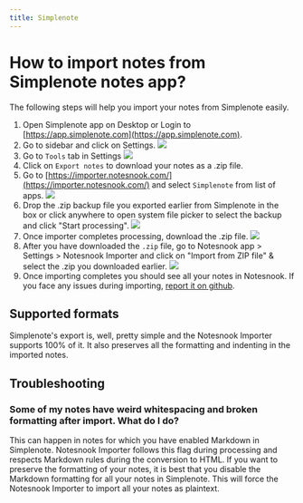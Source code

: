 ```yaml
---
title: Simplenote
---
```


# How to import notes from Simplenote notes app?

The following steps will help you import your notes from Simplenote easily.

1. Open Simplenote app on Desktop or Login to [https://app.simplenote.com](https://app.simplenote.com).
2. Go to sidebar and click on Settings.
   ![](/static/simplenote-importer/1.png)
3. Go to `Tools` tab in Settings
   ![](/static/simplenote-importer/2.png)
4. Click on `Export notes` to download your notes as a .zip file.
5. Go to [https://importer.notesnook.com/](https://importer.notesnook.com/) and select `Simplenote` from list of apps.
   ![](/static/simplenote-importer/3.png)
6. Drop the .zip backup file you exported earlier from Simplenote in the box or click anywhere to open system file picker to select the backup and click "Start processing".
   ![](/static/simplenote-importer/4.png)
7. Once importer completes processing, download the .zip file.
   ![](/static/simplenote-importer/5.png)
8. After you have downloaded the `.zip` file, go to Notesnook app > Settings > Notesnook Importer and click on "Import from ZIP file" & select the .zip you downloaded earlier.
   ![](/static/import-zip-app.png)
9. Once importing completes you should see all your notes in Notesnook. If you face any issues during importing, [report it on github](https://github.com/streetwriters/notesnook).

## Supported formats

Simplenote's export is, well, pretty simple and the Notesnook Importer supports 100% of it. It also preserves all the formatting and indenting in the imported notes.

## Troubleshooting

### Some of my notes have weird whitespacing and broken formatting after import. What do I do?

This can happen in notes for which you have enabled Markdown in Simplenote. Notesnook Importer follows this flag during processing and respects Markdown rules during the conversion to HTML. If you want to preserve the formatting of your notes, it is best that you disable the Markdown formatting for all your notes in Simplenote. This will force the Notesnook Importer to import all your notes as plaintext.
